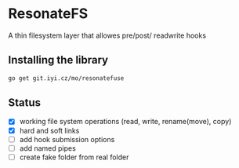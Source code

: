 # ResonateFS
A thin filesystem layer that allowes pre/post/ readwrite hooks


## Installing the library

```bash
go get git.iyi.cz/mo/resonatefuse
```



## Status

- [X] working file system operations (read, write, rename(move), copy)
- [X] hard and soft links
- [ ] add hook submission options
- [ ] add named pipes
- [ ] create fake folder from real folder
